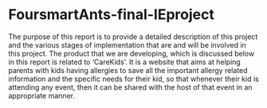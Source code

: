 # FoursmartAnts-final-IEproject
The purpose of this report is to provide a detailed description of this project and the various stages of implementation that are and will be involved in this project. The product that we are developing, which is discussed below in this report is related to ‘CareKids’. It is a website that aims at helping parents with kids having allergies to save all the important allergy related information and the specific needs for their kid, so that whenever their kid is attending any event, then it can be shared with the host of that event in an appropriate manner. 
